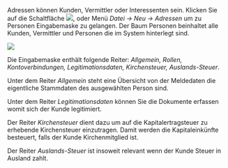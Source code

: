 Adressen können Kunden, Vermittler oder Interessenten sein. 
Klicken Sie auf die Schaltfläche ![](http://xpecto.github.io/docs/img/img_1431524686794.png), oder Menü *Datei → Neu → Adressen* um zu  Personen Eingabemaske zu gelangen. 
Der Baum Personen beinhaltet alle Kunden, Vermittler und Personen die im System hinterlegt sind.

![](http://xpecto.github.io/docs/img/img_1438341819567.png)

Die Eingabemaske enthält folgende Reiter: *Allgemein, Rollen, Kontoverbindungen, Legitimationsdaten, Kirchensteuer, Auslands-Steuer*.

Unter dem Reiter *Allgemein* steht eine Übersicht von der Meldedaten die eigentliche Stammdaten des ausgewählten Person sind.

Unter dem Reiter *Legitimationsdaten* können Sie die Dokumente erfassen womit sich der Kunde legitimiert.

Der Reiter *Kirchensteuer* dient dazu um auf die Kapitalertragsteuer zu erhebende Kirchensteuer einzutragen.  Damit werden die  Kapitaleinkünfte besteuert, falls der Kunde Kirchenmitglied ist. 

Der Reiter *Auslands-Steuer* ist insoweit relevant wenn der Kunde Steuer in Ausland zahlt.